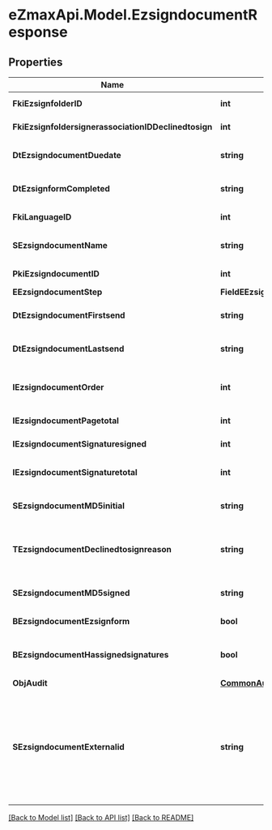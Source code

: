 
# eZmaxApi.Model.EzsigndocumentResponse

## Properties

Name | Type | Description | Notes
------------ | ------------- | ------------- | -------------
**FkiEzsignfolderID** | **int** | The unique ID of the Ezsignfolder | 
**FkiEzsignfoldersignerassociationIDDeclinedtosign** | **int** | The unique ID of the Ezsignfoldersignerassociation | [optional] 
**DtEzsigndocumentDuedate** | **string** | The maximum date and time at which the Ezsigndocument can be signed. | 
**DtEzsignformCompleted** | **string** | The date and time at which the Ezsignform has been completed. | [optional] 
**FkiLanguageID** | **int** | The unique ID of the Language.  Valid values:  |Value|Description| |-|-| |1|French| |2|English| | 
**SEzsigndocumentName** | **string** | The name of the document that will be presented to Ezsignfoldersignerassociations | 
**PkiEzsigndocumentID** | **int** | The unique ID of the Ezsigndocument | 
**EEzsigndocumentStep** | **FieldEEzsigndocumentStep** |  | 
**DtEzsigndocumentFirstsend** | **string** | The date and time when the Ezsigndocument was first sent. | [optional] 
**DtEzsigndocumentLastsend** | **string** | The date and time when the Ezsigndocument was sent the last time. | [optional] 
**IEzsigndocumentOrder** | **int** | The order in which the Ezsigndocument will be presented to the signatory in the Ezsignfolder. | 
**IEzsigndocumentPagetotal** | **int** | The number of pages in the Ezsigndocument. | 
**IEzsigndocumentSignaturesigned** | **int** | The number of signatures that were signed in the document. | 
**IEzsigndocumentSignaturetotal** | **int** | The number of total signatures that were requested in the Ezsigndocument. | 
**SEzsigndocumentMD5initial** | **string** | MD5 Hash of the initial PDF Document before signatures were applied to it. | 
**TEzsigndocumentDeclinedtosignreason** | **string** | A custom text message that will contain the refusal message if the Ezsigndocument is declined to sign | [optional] 
**SEzsigndocumentMD5signed** | **string** | MD5 Hash of the final PDF Document after all signatures were applied to it. | 
**BEzsigndocumentEzsignform** | **bool** | If the Ezsigndocument contains an Ezsignform or not | 
**BEzsigndocumentHassignedsignatures** | **bool** | If the Ezsigndocument contains signed signatures (From internal or external sources) | 
**ObjAudit** | [**CommonAudit**](CommonAudit.md) |  | 
**SEzsigndocumentExternalid** | **string** | This field can be used to store an External ID from the client&#39;s system.  Anything can be stored in this field, it will never be evaluated by the eZmax system and will be returned AS-IS.  To store multiple values, consider using a JSON formatted structure, a URL encoded string, a CSV or any other custom format.  | 

[[Back to Model list]](../README.md#documentation-for-models)
[[Back to API list]](../README.md#documentation-for-api-endpoints)
[[Back to README]](../README.md)

